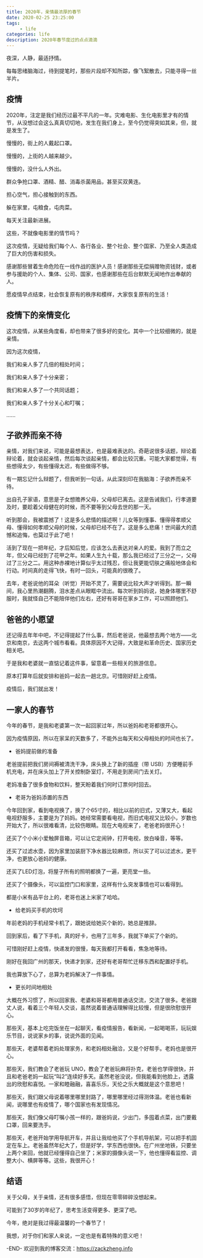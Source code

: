 ```yaml
---
title: 2020年，亲情最浓厚的春节
date: 2020-02-25 23:25:00
tags: 
     - life
categories: life
description: 2020年春节度过的点点滴滴
---
```


夜深，人静，最适抒情。

每每思绪脑海过，待到提笔时，那些片段却不知所踪，像飞絮散去，只能寻得一丝半片。



## 疫情

2020年，注定是我们经历过最不平凡的一年。灾难电影、生化电影里才有的情节，从没想过会这么真真切切地，发生在我们身上，至今仍觉得突如其来，但，就是发生了。



慢慢的，街上的人戴起口罩。

慢慢的，上街的人越来越少。

慢慢的，没什么人外出。

群众争抢口罩、酒精、醋、消毒杀菌用品，甚至买双黄连。

担心空气，担心接触到的东西。

躲在家里，屯粮食，屯肉菜。

每天关注最新进展。

这些，不就像电影里的情节吗？



这次疫情，无疑给我们每个人、各行各业、整个社会、整个国家、乃至全人类造成了巨大的伤害和损失。

感谢那些冒着生命危险在一线作战的医护人员！感谢那些无偿捐赠物资钱财，或者参与援助的个人、集体、公司、国家，也感谢那些在后台默默无闻地作出奉献的人。

愿疫情早点结束，社会恢复原有的秩序和模样，大家恢复原有的生活！



## 疫情下的亲情变化

这次疫情，从某些角度看，却也带来了很多好的变化。其中一个比较细微的，就是亲情。

因为这次疫情，

我们和亲人多了几倍的相处时间；

我们和亲人多了十分亲密；

我们和亲人多了一个共同话题；

我们和亲人多了十分关心和叮嘱；

......



## 子欲养而亲不待

亲情，对我们来说，可能是最想表达，也是最难表达的。奇葩说很多话题，辩论着辩论着，就会谈起亲情，然后每次谈起亲情，都会比较沉重。可能大家都觉得，有些想得太少，有些懂得太迟，有些做得不够。

有一期忘记什么辩题了，但我听到一句话，从此深刻印在我脑海：子欲养而亲不待。

出自孔子家语，意思是子女想赡养父母，父母却已离去。这是告诫我们，行孝道要及时，要趁着父母健在的时候，而不要等到父母去世的那一天。

听到那会，我被震撼了！这是多么悲情的描述啊！儿女等到懂事、懂得得孝顺父母、懂得如何孝顺父母的时候，父母却已经不在了。这是多么悲痛！世间最大的遗憾和追悔，也莫过于此了吧！



活到了现在一把年纪，才后知后觉，应该怎么去表达对亲人的爱。我到了而立之年，但父母已经到了花甲之年。如果人生九十载，那么我已经过了三分之一，父母过了三分之二。用这种赤裸地计算似乎太过残忍，但让我更能切肤之痛般地体会和行动。时间真的走得飞快，有时一回头，可能真的很晚了。



去年，老爸说他的耳朵（听觉）开始不灵了，需要说比较大声才听得到。那一瞬间，我心里热潮翻腾，泪水差点从眼眶中流出。每次听到妈妈说，她身体哪里不舒服时，我就怪自己不能陪伴他们左右，还好有哥哥在家乡工作，可以照顾他们。



## 爸爸的小愿望

还记得去年年中吧，不记得提起了什么事，然后老爸说，他最想去两个地方——北京和南京，去这两个城市看看。具体原因不大记得，大致是和革命历史、国家历史相关吧。

于是我和老婆就一直惦记着这件事，留意着一些相关的旅游信息。

原本打算年后就安排和爸妈一起去一趟北京。可惜刚好赶上疫情。

疫情后，我们就出发！



## 一家人的春节

今年的春节，是我和老婆第一次一起回家过年，所以爸妈和老哥都很开心。

因为疫情原因，所以在家呆的天数多了，不能外出每天和父母相处的时间也长了。



- 爸妈提前做的准备

老爸提前把我们房间褥被清洗干净，床头换上了新的插座（带 USB）方便睡前手机充电，并在床头加上了开关控制卧室灯，不用走到房间门去关灯。

老妈准备了很多食物和饮料，整天盼着我们何时订票何时回去。



- 老哥为爸妈添置的东西

今年回到家，看到电视换了，换了个65寸的，相比以前的旧式，又薄又大，看起电视舒服多，主要是为了妈妈。她经常需要看电视，而旧式电视又比较小，岁数也开始大了，所以很难看清，比较伤眼睛。现在大电视来了，老爸老妈很开心！

还买了个小米小爱触屏音箱，可以让它定闹钟，打开电视，放白噪音，等等。

还买了过滤水壶，因为家里加装厨下净水器比较麻烦，所以买了可以过滤水，更干净，也更放心爸妈的健康。

还买了LED灯泡，将屋子所有的照明都换了一遍，更亮堂一些。

还买了个摄像头，可以监控门口和家里，这样有什么突发事情也可以看得到。

都是小米有品平台上的，老哥也迷上米家了哈哈。



- 给老妈买手机的坎坷

年前老妈的手机经常卡机了，跟她说给她买个新的，她总是推辞。

回到家后，看了下手机，真的好卡，也用了三年多，我就下单买了个新的。

可惜刚好赶上疫情，快递发的很慢，每天我都打开看看，焦急地等待。

刚好在我回广州的那天，快递才到家，还好有老哥帮忙迁移东西和配置好手机。

我也算放下心了，总算为老妈解决了一件事情。



- 更长时间地相处

大概在外习惯了，所以回家我、老婆和哥哥都用普通话交流，交流了很多。老爸跟丈人说，看着三个年轻人交谈，虽然说着普通话理解得比较慢，但是很欣慰很开心。

那些天，基本上吃完饭坐在一起聊天，看疫情报告，看新闻，一起喝喝茶，玩玩娱乐节目，说说家乡的事，说说外面的见闻。

那些天，老婆帮着老妈处理家务，和老妈相处融洽，又是个好帮手。老妈也是很开心。

那些天，我们教会了老爸玩 UNO，教会了老爸玩麻将扑克，老爸也学得很快，并且和老爸老妈一起玩“叫2”连续好多天。虽然老爸没说，但我能看到他脸上，透露出的欣慰和喜悦。一家和睦融融，喜喜乐乐，天伦之乐大概就是这个意思吧！

那些天，我们跟父母说着哪里哪里封路了，哪里哪里经过得测体温。老爸也看新闻，说哪里也有疫情了，哪个国家也有发现情况。

那些天，我们像父母叮嘱小孩一样的，跟爸妈说，少出门，多囤着点菜，出门要戴口罩，回来要洗手。

那些天，老爸开始学用导航开车，并且让我给他买了个手机导航架，可以把手机固定在车上。老爸虽然年纪大了，但是好学，学东西也很快。在广州坐地铁，只要坐上两个来回，他就已经懂得自己坐了；米家的摄像头说一下，他也懂得看监控、调整大小、横屏等等。这些，我很开心！



## 结语

关于父母，关于亲情，还有很多感悟，但现在零零碎碎没想起来。

可能到了30岁的年纪了，思考生活变得更多、更深了吧。

今年，绝对是我过得最温馨的一个春节了！

我想，对于你们和家人来说，一定也是有着特殊的意义吧！



-END-
欢迎到我的博客交流：https://zackzheng.info